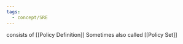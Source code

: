 ```yaml
---
tags:
  - concept/SRE
---
```

consists of [[Policy Definition]]
Sometimes also called [[Policy Set]]
